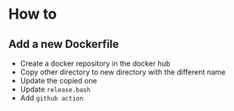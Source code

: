 # How to

## Add a new Dockerfile

* Create a docker repository in the docker hub
* Copy other directory to new directory with the different name
* Update the copied one
* Update `release.bash`
* Add `github action`

##

